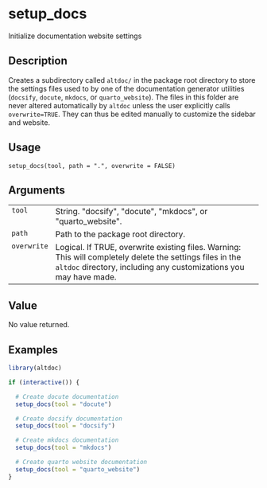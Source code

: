
# setup_docs

Initialize documentation website settings

## Description

Creates a subdirectory called
<code style="white-space: pre;">⁠altdoc/⁠</code> in the package root
directory to store the settings files used to by one of the
documentation generator utilities (<code>docsify</code>,
<code>docute</code>, <code>mkdocs</code>, or
<code>quarto_website</code>). The files in this folder are never altered
automatically by <code>altdoc</code> unless the user explicitly calls
<code>overwrite=TRUE</code>. They can thus be edited manually to
customize the sidebar and website.

## Usage

<pre><code class='language-R'>setup_docs(tool, path = ".", overwrite = FALSE)
</code></pre>

## Arguments

<table>
<tr>
<td style="white-space: nowrap; font-family: monospace; vertical-align: top">
<code id="setup_docs_:_tool">tool</code>
</td>
<td>
String. "docsify", "docute", "mkdocs", or "quarto_website".
</td>
</tr>
<tr>
<td style="white-space: nowrap; font-family: monospace; vertical-align: top">
<code id="setup_docs_:_path">path</code>
</td>
<td>
Path to the package root directory.
</td>
</tr>
<tr>
<td style="white-space: nowrap; font-family: monospace; vertical-align: top">
<code id="setup_docs_:_overwrite">overwrite</code>
</td>
<td>
Logical. If TRUE, overwrite existing files. Warning: This will
completely delete the settings files in the <code>altdoc</code>
directory, including any customizations you may have made.
</td>
</tr>
</table>

## Value

No value returned.

## Examples

``` r
library(altdoc)

if (interactive()) {

  # Create docute documentation
  setup_docs(tool = "docute")

  # Create docsify documentation
  setup_docs(tool = "docsify")

  # Create mkdocs documentation
  setup_docs(tool = "mkdocs")

  # Create quarto website documentation
  setup_docs(tool = "quarto_website")
}
```
